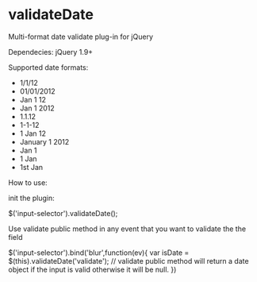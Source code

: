 validateDate
============

Multi-format date validate plug-in for jQuery

Dependecies:
jQuery 1.9+

Supported date formats:
  <ul>
  <li>1/1/12</li>
  <li>01/01/2012</li>
  <li>Jan 1 12</li>
  <li>Jan 1 2012</li>
  <li>1.1.12</li>
  <li>1-1-12</li>
  <li>1 Jan 12</li>
  <li>January 1 2012</li>
  <li>Jan 1</li>
  <li>1 Jan</li>
  <li>1st Jan</li>
  </ul>
How to use:

init the plugin:

$('input-selector').validateDate();

Use validate public method in any event that you want to validate the the field

$('input-selector').bind('blur',function(ev){
  var isDate = $(this).validateDate('validate');
  // validate public method will return a date object if the input is valid otherwise it will be null.
})

